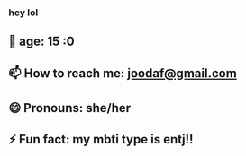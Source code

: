 ### hey lol 



## 💟 age: 15 :0
## 📫 How to reach me: joodaf@gmail.com 
## 😄 Pronouns: she/her
## ⚡ Fun fact: my mbti type is entj!!

